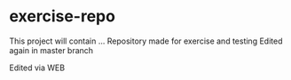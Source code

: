 # exercise-repo
This project will contain ...
Repository made for exercise and testing
Edited again in master branch

Edited via WEB 
